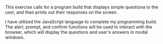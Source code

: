 This exercise calls for a program build that displays simple questiona to the user, and then prints out their responses on the screen.

I have utilized the JavaScript language to complete my programming build. The alert, prompt, and confirm functions will be used to interact with the browser, which will display the questions and user's answers in modal windows.